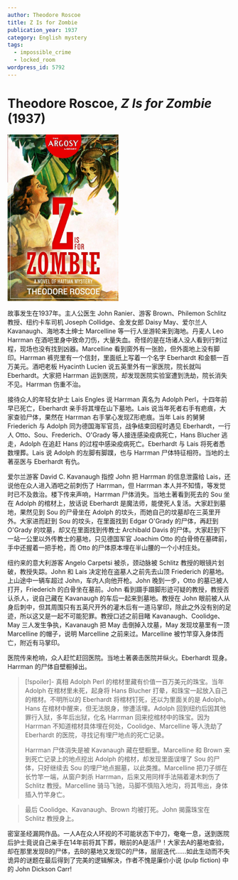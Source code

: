```yaml
---
author: Theodore Roscoe
title: Z Is for Zombie
publication_year: 1937
category: English mystery
tags:
  - impossible_crime
  - locked_room
wordpress_id: 5792
---
```


# Theodore Roscoe, <i>Z Is for Zombie</i> (1937)

<img src=images/1937_cover.jpg width=250/>

故事发生在1937年。主人公医生 John Ranier、游客 Brown、Philemon Schlitz 教授、纽约卡车司机 Joseph Collidge、金发女郎 Daisy May、爱尔兰人 Kavanaugh、海地本土绅士 Marcelline 等一行人坐游轮来到海地。丹麦人 Leo Harrman 在酒吧里身中致命刀伤，大量失血。奇怪的是在场诸人没人看到行刺过程，现场也没有找到凶器。Marcelline 看到窗外有一张脸，但外面地上没有脚印。Harrman 裤兜里有一个信封，里面纸上写着一个名字 Eberhardt 和金额一百万美元。酒吧老板 Hyacinth Lucien 说五英里外有一家医院，院长就叫 Eberhardt。大家把 Harrman 运到医院，却发现医院实验室遭到洗劫，院长消失不见。Harrman 伤重不治。

接待众人的年轻女护士 Lais Engles 说 Harrman 真名为 Adolph Perl，十四年前早已死亡，Eberhardt 亲手将其埋在山下墓地。Lais 说当年死者右手有疤痕，大家查验尸体，果然在 Harrman 右手掌心发现Z形疤痕。当年 Lais 的舅舅 Friederich 与 Adolph 同为德国海军官员，战争结束回程时遇见 Eberhardt，一行人 Otto、Sou、Frederich、O'Grady 等人接连感染疫病死亡，Hans Blucher 逃走，Adolph 在追赶 Hans 的过程中感染疫病死亡。Eberhardt 与 Lais 将死者悉数埋葬。Lais 说 Adolph 的左脚有脚蹼，也与 Harrman 尸体特征相符。当地的土著巫医与 Eberhardt 有仇。

爱尔兰游客 David C. Kavanaugh 指控 John 把 Harrman 的信息泄露给 Lais，还说他在众人进入酒吧之前刺伤了 Harrman，但 Harrman 本人并不知情，等发觉时已不及救治。楼下传来声响，Harrman 尸体消失。当地土著看到死去的 Sou 坐在 Adolph 的棺材上，放话说 Eberhardt 是魔法师，能使死人复活。大家赶到墓地，果然见到 Sou 的尸骨坐在 Adolph 的坟头，而她自己的坟墓却在三英里开外。大家进而赶到 Sou 的坟头，在里面找到 Edgar O'Grady 的尸体，再赶到 O'Grady 的坟墓，却又在里面找到传教士 Archibald Davis 的尸体。大家赶到下一站一公里以外传教士的墓地，只见德国军官 Joachim Otto 的白骨倚在墓碑前，手中还握着一把手枪，而 Otto 的尸体原本埋在半山腰的一个小村庄处。

纽约来的意大利游客 Angelo Carpetsi 被杀，颈动脉被 Schlitz 教授的眼镜片划破，教授失踪。John 和 Lais 决定抢在盗墓人之前先去山顶 Friederich 的墓地。上山途中一辆车超过 John，车内人向他开枪。John 晚到一步，Otto 的墓已被人打开，Friederich 的白骨坐在墓前。John 看到蹑手蹑脚形迹可疑的教授，教授否认杀人，说自己藏在 Kavanaugh 的车后一起来到墓地。教授在 John 眼前被人从身后刺中，但其周围只有五英尺开外的灌木后有一道马掌印，除此之外没有别的足迹，所以这又是一起不可能犯罪。教授口述之前目睹 Kavanaugh、Coolidge、May 三人发生争执，Kavanaugh 把 May 击倒掉入坟墓，May 发现坟墓里有一顶 Marcelline 的帽子，说明 Marcelline 之前来过。Marcelline 被竹竿穿入身体而亡，附近有马掌印。

医院传来枪响，众人赶忙赶回医院。当地土著袭击医院并纵火。Eberhardt 现身。Harrman 的尸体自壁橱掉出。

> [!spoiler]- 真相
> Adolph Perl 的棺材里藏有价值一百万美元的珠宝。当年 Adolph 在棺材里未死，起身将 Hans Blucher 打晕，和珠宝一起放入自己的棺材。不明所以的 Eberhardt 将棺材钉死，还以为里面关的是 Adolph。Hans 在棺材中醒来，但无法脱身，惨遭活埋。Adolph 回到纽约后因其他罪行入狱，多年后出狱，化名 Harrman 回来挖棺材中的珠宝。因为 Harrman 不知道棺材具体埋在何处，Coolidge、Marcelline 等人洗劫了 Eberhardt 的医院，寻找记有埋尸地点的死亡记录。
> 
> Harrman 尸体消失是被 Kavanaugh 藏在壁橱里。Marcelline 和 Brown 来到死亡记录上的地点挖出 Adolph 的棺材，却发现里面误埋了 Sou 的尸体，只好继续去 Sou 的埋尸地点掘墓，以此类推。Marcelline 把刀子绑在长竹竿一端，从窗户刺杀 Harrman，后来又用同样手法隔着灌木刺伤了 Schlitz 教授。Marcelline 骑马飞驰，马脚不慎陷入地沟，将其甩出，身体插入竹竿身亡。

> 最后 Coolidge、Kavanaugh、Brown 均被打死。John 揭露珠宝在 Schlitz 教授身上。

密室圣经漏网作品。一人A在众人环视的不可能状态下中刀，奄奄一息，送到医院后护士竟说自己亲手在14年前将其下葬，眼前的A是活尸！大家去A的墓地查验，却在那里发现B的尸体，去B的墓地又发现C的尸体，层层迭代……如此生动而不失诡异的谜题在最后得到了完美的逻辑解决，作者不愧是廉价小说 (pulp fiction) 中的 John Dickson Carr!